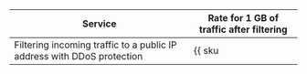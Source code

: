 | Service | Rate for 1 GB of traffic after filtering | 
| ----- | ----- |
| Filtering incoming traffic to a public IP address with DDoS protection | {{ sku|RUB|network.ingress.inet.antiddos.qrator|string }} |
